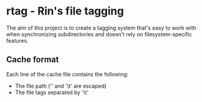 # rtag - Rin's file tagging

The aim of this project is to create a tagging system that's easy to work with when synchronizing subdirectories and doesn't rely on filesystem-specific features.

## Cache format

Each line of the cache file contains the following:

- The file path ('\' and '\t' are escaped)
- The file tags separated by '\t'
